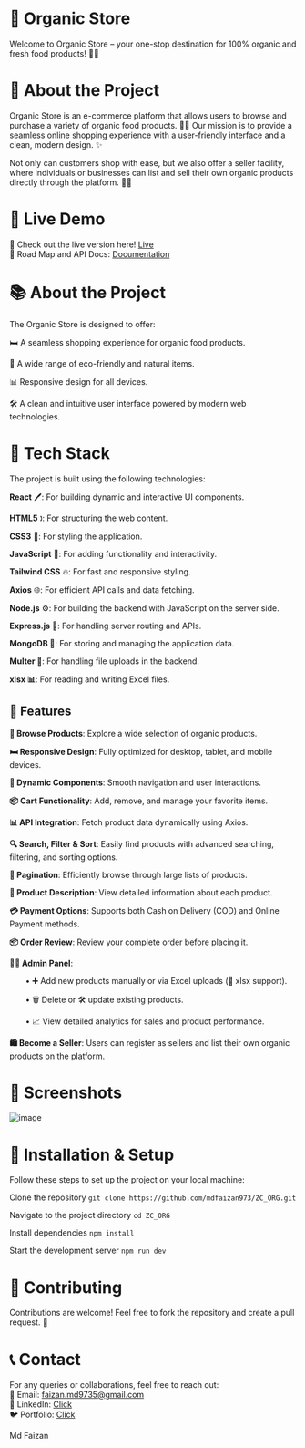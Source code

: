 # 🌿 Organic Store

Welcome to Organic Store – your one-stop destination for 100% organic and fresh food products! 🍏🥦

# 🌱 About the Project

Organic Store is an e-commerce platform that allows users to browse and purchase a variety of organic food products. 🌿🛒 Our mission is to provide a seamless online shopping experience with a user-friendly interface and a clean, modern design. ✨

Not only can customers shop with ease, but we also offer a seller facility, where individuals or businesses can list and sell their own organic products directly through the platform. 🌱💼

# 🚀 Live Demo

🔗 Check out the live version here! <a href="https://organicstore.vercel.app/" target="_blank" rel="noopener noreferrer">Live</a>  
📄 Road Map and API Docs: <a href="https://classy-chess-c47.notion.site/Organic-Store-API-Documentation-1a15a2d4c68a80a8ad33dfcfcd6865f3" target="_blank" rel="noopener noreferrer">Documentation</a>

# 📚 About the Project

The Organic Store is designed to offer:

🛏️ A seamless shopping experience for organic food products.

🌱 A wide range of eco-friendly and natural items.

📊 Responsive design for all devices.

🛠️ A clean and intuitive user interface powered by modern web technologies.


# 🔧 Tech Stack

The project is built using the following technologies:

**React** 🖊: For building dynamic and interactive UI components.

**HTML5** 🕽: For structuring the web content.

**CSS3** 🌈: For styling the application.

**JavaScript** 🔬: For adding functionality and interactivity.

**Tailwind CSS** 🔥: For fast and responsive styling.

**Axios** 🌐: For efficient API calls and data fetching.

**Node.js** ⚙️: For building the backend with JavaScript on the server side.

**Express.js** 🚀: For handling server routing and APIs.

**MongoDB 🍃**: For storing and managing the application data.

**Multer 📁**: For handling file uploads in the backend.

**xlsx 📊**: For reading and writing Excel files.


## 🔎 Features
**🍲 Browse Products**: Explore a wide selection of organic products.

**🛏️ Responsive Design**: Fully optimized for desktop, tablet, and mobile devices.

**🔧 Dynamic Components**: Smooth navigation and user interactions.

**📦 Cart Functionality**: Add, remove, and manage your favorite items.

**📊 API Integration**: Fetch product data dynamically using Axios.

**🔍 Search, Filter & Sort**: Easily find products with advanced searching, filtering, and sorting options.

**📑 Pagination**: Efficiently browse through large lists of products.

**📄 Product Description**: View detailed information about each product.

**💳 Payment Options**: Supports both Cash on Delivery (COD) and Online Payment methods.

**📦 Order Review**: Review your complete order before placing it.

**🧑‍💼 Admin Panel**:

  • ➕ Add new products manually or via Excel uploads (📁 xlsx support).
  
  • 🗑️ Delete or 🛠️ update existing products.
  
  • 📈 View detailed analytics for sales and product performance.
  
  
**🛍️ Become a Seller**: Users can register as sellers and list their own organic products on the platform.

# 📸 Screenshots

![image](https://github.com/user-attachments/assets/661893cd-8824-4db6-a80b-5be0f0428dea)


# 🔧 Installation & Setup
Follow these steps to set up the project on your local machine:

Clone the repository
`git clone https://github.com/mdfaizan973/ZC_ORG.git`

Navigate to the project directory
`cd ZC_ORG`

 Install dependencies
`npm install`

 Start the development server
`npm run dev`


# 🤝 Contributing

Contributions are welcome! Feel free to fork the repository and create a pull request. 🎉

# 📞 Contact

For any queries or collaborations, feel free to reach out:  </br>
📧 Email: faizan.md9735@gmail.com  </br>
🔗 LinkedIn: <a href="https://www.linkedin.com/in/md-faizan973/"> Click </a>  </br>
🐦 Portfolio: <a href="https://mdfaizan973.github.io/"> Click </a>  </br>

Md Faizan

